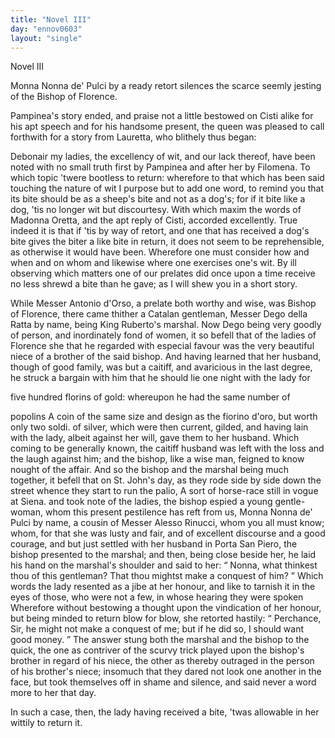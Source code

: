 ```yaml
---
title: "Novel III"
day: "ennov0603"
layout: "single"
---
```

<html>
 <head>
 </head>
 <body>
  <div id="nov0603" type="novella" who="lauretta">
   <head>
    Novel III
   </head>
   <argument>
    <p>
     <milestone id="p06030001"/>
     <!--(i)-->
     Monna Nonna de' Pulci by a ready retort silences the
scarce seemly jesting of the Bishop of Florence.
     <!--(/i)-->
    </p>
   </argument>
   <div3 type="commentary" who="author">
    <p>
     <milestone id="p06030002"/>
     <!--(sc)-->
     Pampinea's
     <!--(/sc)-->
     story ended, and praise not a little
	bestowed on Cisti alike for his apt speech and for his handsome present, the queen was
	pleased to call forthwith for a story from Lauretta, who blithely thus began:
    </p>
   </div3>
   <div3 type="commentary" who="lauretta">
    <p>
     <milestone id="p06030003"/>
     Debonair my ladies, the excellency of wit, and our lack thereof, have
	been noted with no small truth first by Pampinea and after her by Filomena. To which topic
	'twere bootless to return: wherefore to that which has been said touching the nature of
	wit I purpose but to add one word, to remind you that its bite should be as a sheep's bite
	and not as a dog's; for if it bite like a dog, 'tis no longer wit but discourtesy.
     <milestone id="p06030004"/>
     With which maxim the words of Madonna Oretta, and the apt reply
	of Cisti, accorded excellently. True indeed it is that if 'tis by way of retort, and one
	that has received a dog's bite gives the biter a like bite in return, it does not seem to
	be reprehensible, as otherwise it would have been.  Wherefore one must consider how and
	when and on whom and likewise where one exercises one's wit.
     <milestone id="p06030005"/>
     By
	ill observing which matters one of our prelates did once upon a time receive no less
	shrewd a bite than he gave; as I will shew you in a short story.
    </p>
   </div3>
   <p>
    <milestone id="p06030006"/>
    While Messer Antonio d'Orso, a
prelate both worthy and wise,
 was Bishop of Florence, there came thither a
Catalan gentleman,
 Messer Dego della Ratta by name, being King Ruberto's
marshal.
 Now Dego being very goodly of person, and inordinately fond of women, it so befell that
      of the ladies of Florence she that he regarded
with especial favour was the very beautiful niece of a brother of the
 said
bishop.
    <milestone id="p06030007"/>
    And having learned that her husband, though of good
    <pb n="81"/>
    family, was but a caitiff, and avaricious in the last degree, he
struck
 a bargain with him that he should lie one night with the lady for

five hundred florins of gold: whereupon he had the same number of

popolins
    <note>
     A coin of the same size and design as the fiorino d'oro, but
worth only two soldi.
    </note>
    of silver, which were then current, gilded,
and having
 lain
 with the lady, albeit against her will, gave them to her
husband.
 Which coming to be generally known, the caitiff husband was left
with the loss and the laugh against him; and the bishop, like a wise
 man,
feigned to know nought of the affair.
    <milestone id="p06030008"/>
    And so the bishop and
 the marshal
being much together, it befell that on St. John's day, as
 they rode side
by side down the street whence they start to run the
 palio,
    <note>
     A sort of
horse-race still in vogue at Siena.
    </note>
    and took
 note of the ladies,
the bishop espied a young gentle-woman,
 whom this present pestilence has
reft from us, Monna Nonna
 de' Pulci by name, a cousin of Messer Alesso
Rinucci, whom you all
 must know;
    <milestone id="p06030009"/>
    whom, for that she was lusty and fair,
and of excellent
 discourse and a good courage, and but just settled with
her husband
 in Porta San Piero, the bishop presented to the marshal; and
then,
 being close beside her, he laid his hand on the marshal's shoulder
and
 said to her:
    <q direct="unspecified">
     Nonna, what thinkest thou of this gentleman? That
thou mightst make a conquest of him?
    </q>
    <milestone id="p06030010"/>
    Which words the lady
 resented as
a jibe at her honour, and like to tarnish it in the eyes
 of those, who
were not a few, in whose hearing they were spoken
 Wherefore without
bestowing a thought upon the vindication of her
 honour, but being minded
to return blow for blow, she retorted
 hastily:
    <q direct="unspecified">
     Perchance, Sir, he might
not make a conquest of me;
 but if he did so, I should want good money.
    </q>
    <milestone id="p06030011"/>
    The answer stung
 both the marshal and the bishop to the quick, the one as
contriver
 of the scurvy trick played upon the bishop's brother in regard
of his
 niece, the other as thereby outraged in the person of his
brother's
 niece; insomuch that they dared not look one another in the
face,
 but took themselves off in shame and silence, and said never a word
more to her that day.
   </p>
   <p>
    <milestone id="p06030012"/>
    In such a case, then, the lady having received
a bite, 'twas allowable
 in her wittily to return it.
   </p>
  </div>
 </body>
</html>